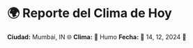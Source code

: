 # 🌍 Reporte del Clima de Hoy

**Ciudad:** Mumbai, IN 🌐
**Clima:** 💨 Humo
**Fecha:** 📅 14, 12, 2024 🚀
